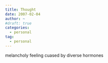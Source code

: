 ```yaml
---
title: Thought
date: 2007-02-04
author: ~
#draft: true
categories:
  - personal
tag:
  - personal
---
```




melancholy feeling cuased by diverse hormones



 






